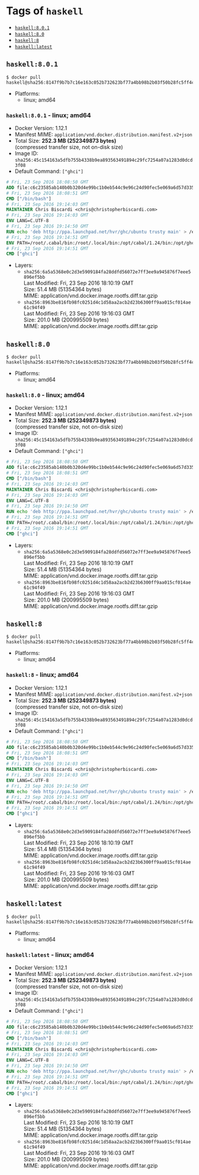 <!-- THIS FILE IS GENERATED VIA './update-remote.sh' -->

# Tags of `haskell`

-	[`haskell:8.0.1`](#haskell801)
-	[`haskell:8.0`](#haskell80)
-	[`haskell:8`](#haskell8)
-	[`haskell:latest`](#haskelllatest)

## `haskell:8.0.1`

```console
$ docker pull haskell@sha256:8147f9b7b7c16e163c052b732623bf77a4bb98b2b03f50b28fc5ff4c1182372e
```

-	Platforms:
	-	linux; amd64

### `haskell:8.0.1` - linux; amd64

-	Docker Version: 1.12.1
-	Manifest MIME: `application/vnd.docker.distribution.manifest.v2+json`
-	Total Size: **252.3 MB (252349873 bytes)**  
	(compressed transfer size, not on-disk size)
-	Image ID: `sha256:45c154163a5dfb755b4338b9ea893563491894c29fc7254a07a1283d0dcd3f08`
-	Default Command: `["ghci"]`

```dockerfile
# Fri, 23 Sep 2016 18:08:50 GMT
ADD file:c6c23585ab140b0b320d4e99bc1b0eb544c9e96c24d90fec5e069a6d57d335ca in / 
# Fri, 23 Sep 2016 18:08:51 GMT
CMD ["/bin/bash"]
# Fri, 23 Sep 2016 19:14:03 GMT
MAINTAINER Chris Biscardi <chris@christopherbiscardi.com>
# Fri, 23 Sep 2016 19:14:03 GMT
ENV LANG=C.UTF-8
# Fri, 23 Sep 2016 19:14:50 GMT
RUN echo 'deb http://ppa.launchpad.net/hvr/ghc/ubuntu trusty main' > /etc/apt/sources.list.d/ghc.list &&     echo 'deb http://download.fpcomplete.com/debian/jessie stable main'| tee /etc/apt/sources.list.d/fpco.list &&     apt-key adv --keyserver keyserver.ubuntu.com --recv-keys F6F88286 &&     apt-key adv --keyserver keyserver.ubuntu.com --recv-keys C5705533DA4F78D8664B5DC0575159689BEFB442 &&     apt-get update &&     apt-get install -y --no-install-recommends cabal-install-1.24 ghc-8.0.1 happy-1.19.5 alex-3.1.7             stack zlib1g-dev libtinfo-dev libsqlite3-0 libsqlite3-dev ca-certificates g++ git &&     rm -rf /var/lib/apt/lists/*
# Fri, 23 Sep 2016 19:14:51 GMT
ENV PATH=/root/.cabal/bin:/root/.local/bin:/opt/cabal/1.24/bin:/opt/ghc/8.0.1/bin:/opt/happy/1.19.5/bin:/opt/alex/3.1.7/bin:/usr/local/sbin:/usr/local/bin:/usr/sbin:/usr/bin:/sbin:/bin
# Fri, 23 Sep 2016 19:14:51 GMT
CMD ["ghci"]
```

-	Layers:
	-	`sha256:6a5a5368e0c2d3e5909184fa28ddfd56072e7ff3ee9a945876f7eee5896ef5bb`  
		Last Modified: Fri, 23 Sep 2016 18:10:19 GMT  
		Size: 51.4 MB (51354364 bytes)  
		MIME: application/vnd.docker.image.rootfs.diff.tar.gzip
	-	`sha256:8963be816fb98fc0251d4c1d58aa2acb2d23b6300ff9aa015cf014ae61c94f49`  
		Last Modified: Fri, 23 Sep 2016 19:16:03 GMT  
		Size: 201.0 MB (200995509 bytes)  
		MIME: application/vnd.docker.image.rootfs.diff.tar.gzip

## `haskell:8.0`

```console
$ docker pull haskell@sha256:8147f9b7b7c16e163c052b732623bf77a4bb98b2b03f50b28fc5ff4c1182372e
```

-	Platforms:
	-	linux; amd64

### `haskell:8.0` - linux; amd64

-	Docker Version: 1.12.1
-	Manifest MIME: `application/vnd.docker.distribution.manifest.v2+json`
-	Total Size: **252.3 MB (252349873 bytes)**  
	(compressed transfer size, not on-disk size)
-	Image ID: `sha256:45c154163a5dfb755b4338b9ea893563491894c29fc7254a07a1283d0dcd3f08`
-	Default Command: `["ghci"]`

```dockerfile
# Fri, 23 Sep 2016 18:08:50 GMT
ADD file:c6c23585ab140b0b320d4e99bc1b0eb544c9e96c24d90fec5e069a6d57d335ca in / 
# Fri, 23 Sep 2016 18:08:51 GMT
CMD ["/bin/bash"]
# Fri, 23 Sep 2016 19:14:03 GMT
MAINTAINER Chris Biscardi <chris@christopherbiscardi.com>
# Fri, 23 Sep 2016 19:14:03 GMT
ENV LANG=C.UTF-8
# Fri, 23 Sep 2016 19:14:50 GMT
RUN echo 'deb http://ppa.launchpad.net/hvr/ghc/ubuntu trusty main' > /etc/apt/sources.list.d/ghc.list &&     echo 'deb http://download.fpcomplete.com/debian/jessie stable main'| tee /etc/apt/sources.list.d/fpco.list &&     apt-key adv --keyserver keyserver.ubuntu.com --recv-keys F6F88286 &&     apt-key adv --keyserver keyserver.ubuntu.com --recv-keys C5705533DA4F78D8664B5DC0575159689BEFB442 &&     apt-get update &&     apt-get install -y --no-install-recommends cabal-install-1.24 ghc-8.0.1 happy-1.19.5 alex-3.1.7             stack zlib1g-dev libtinfo-dev libsqlite3-0 libsqlite3-dev ca-certificates g++ git &&     rm -rf /var/lib/apt/lists/*
# Fri, 23 Sep 2016 19:14:51 GMT
ENV PATH=/root/.cabal/bin:/root/.local/bin:/opt/cabal/1.24/bin:/opt/ghc/8.0.1/bin:/opt/happy/1.19.5/bin:/opt/alex/3.1.7/bin:/usr/local/sbin:/usr/local/bin:/usr/sbin:/usr/bin:/sbin:/bin
# Fri, 23 Sep 2016 19:14:51 GMT
CMD ["ghci"]
```

-	Layers:
	-	`sha256:6a5a5368e0c2d3e5909184fa28ddfd56072e7ff3ee9a945876f7eee5896ef5bb`  
		Last Modified: Fri, 23 Sep 2016 18:10:19 GMT  
		Size: 51.4 MB (51354364 bytes)  
		MIME: application/vnd.docker.image.rootfs.diff.tar.gzip
	-	`sha256:8963be816fb98fc0251d4c1d58aa2acb2d23b6300ff9aa015cf014ae61c94f49`  
		Last Modified: Fri, 23 Sep 2016 19:16:03 GMT  
		Size: 201.0 MB (200995509 bytes)  
		MIME: application/vnd.docker.image.rootfs.diff.tar.gzip

## `haskell:8`

```console
$ docker pull haskell@sha256:8147f9b7b7c16e163c052b732623bf77a4bb98b2b03f50b28fc5ff4c1182372e
```

-	Platforms:
	-	linux; amd64

### `haskell:8` - linux; amd64

-	Docker Version: 1.12.1
-	Manifest MIME: `application/vnd.docker.distribution.manifest.v2+json`
-	Total Size: **252.3 MB (252349873 bytes)**  
	(compressed transfer size, not on-disk size)
-	Image ID: `sha256:45c154163a5dfb755b4338b9ea893563491894c29fc7254a07a1283d0dcd3f08`
-	Default Command: `["ghci"]`

```dockerfile
# Fri, 23 Sep 2016 18:08:50 GMT
ADD file:c6c23585ab140b0b320d4e99bc1b0eb544c9e96c24d90fec5e069a6d57d335ca in / 
# Fri, 23 Sep 2016 18:08:51 GMT
CMD ["/bin/bash"]
# Fri, 23 Sep 2016 19:14:03 GMT
MAINTAINER Chris Biscardi <chris@christopherbiscardi.com>
# Fri, 23 Sep 2016 19:14:03 GMT
ENV LANG=C.UTF-8
# Fri, 23 Sep 2016 19:14:50 GMT
RUN echo 'deb http://ppa.launchpad.net/hvr/ghc/ubuntu trusty main' > /etc/apt/sources.list.d/ghc.list &&     echo 'deb http://download.fpcomplete.com/debian/jessie stable main'| tee /etc/apt/sources.list.d/fpco.list &&     apt-key adv --keyserver keyserver.ubuntu.com --recv-keys F6F88286 &&     apt-key adv --keyserver keyserver.ubuntu.com --recv-keys C5705533DA4F78D8664B5DC0575159689BEFB442 &&     apt-get update &&     apt-get install -y --no-install-recommends cabal-install-1.24 ghc-8.0.1 happy-1.19.5 alex-3.1.7             stack zlib1g-dev libtinfo-dev libsqlite3-0 libsqlite3-dev ca-certificates g++ git &&     rm -rf /var/lib/apt/lists/*
# Fri, 23 Sep 2016 19:14:51 GMT
ENV PATH=/root/.cabal/bin:/root/.local/bin:/opt/cabal/1.24/bin:/opt/ghc/8.0.1/bin:/opt/happy/1.19.5/bin:/opt/alex/3.1.7/bin:/usr/local/sbin:/usr/local/bin:/usr/sbin:/usr/bin:/sbin:/bin
# Fri, 23 Sep 2016 19:14:51 GMT
CMD ["ghci"]
```

-	Layers:
	-	`sha256:6a5a5368e0c2d3e5909184fa28ddfd56072e7ff3ee9a945876f7eee5896ef5bb`  
		Last Modified: Fri, 23 Sep 2016 18:10:19 GMT  
		Size: 51.4 MB (51354364 bytes)  
		MIME: application/vnd.docker.image.rootfs.diff.tar.gzip
	-	`sha256:8963be816fb98fc0251d4c1d58aa2acb2d23b6300ff9aa015cf014ae61c94f49`  
		Last Modified: Fri, 23 Sep 2016 19:16:03 GMT  
		Size: 201.0 MB (200995509 bytes)  
		MIME: application/vnd.docker.image.rootfs.diff.tar.gzip

## `haskell:latest`

```console
$ docker pull haskell@sha256:8147f9b7b7c16e163c052b732623bf77a4bb98b2b03f50b28fc5ff4c1182372e
```

-	Platforms:
	-	linux; amd64

### `haskell:latest` - linux; amd64

-	Docker Version: 1.12.1
-	Manifest MIME: `application/vnd.docker.distribution.manifest.v2+json`
-	Total Size: **252.3 MB (252349873 bytes)**  
	(compressed transfer size, not on-disk size)
-	Image ID: `sha256:45c154163a5dfb755b4338b9ea893563491894c29fc7254a07a1283d0dcd3f08`
-	Default Command: `["ghci"]`

```dockerfile
# Fri, 23 Sep 2016 18:08:50 GMT
ADD file:c6c23585ab140b0b320d4e99bc1b0eb544c9e96c24d90fec5e069a6d57d335ca in / 
# Fri, 23 Sep 2016 18:08:51 GMT
CMD ["/bin/bash"]
# Fri, 23 Sep 2016 19:14:03 GMT
MAINTAINER Chris Biscardi <chris@christopherbiscardi.com>
# Fri, 23 Sep 2016 19:14:03 GMT
ENV LANG=C.UTF-8
# Fri, 23 Sep 2016 19:14:50 GMT
RUN echo 'deb http://ppa.launchpad.net/hvr/ghc/ubuntu trusty main' > /etc/apt/sources.list.d/ghc.list &&     echo 'deb http://download.fpcomplete.com/debian/jessie stable main'| tee /etc/apt/sources.list.d/fpco.list &&     apt-key adv --keyserver keyserver.ubuntu.com --recv-keys F6F88286 &&     apt-key adv --keyserver keyserver.ubuntu.com --recv-keys C5705533DA4F78D8664B5DC0575159689BEFB442 &&     apt-get update &&     apt-get install -y --no-install-recommends cabal-install-1.24 ghc-8.0.1 happy-1.19.5 alex-3.1.7             stack zlib1g-dev libtinfo-dev libsqlite3-0 libsqlite3-dev ca-certificates g++ git &&     rm -rf /var/lib/apt/lists/*
# Fri, 23 Sep 2016 19:14:51 GMT
ENV PATH=/root/.cabal/bin:/root/.local/bin:/opt/cabal/1.24/bin:/opt/ghc/8.0.1/bin:/opt/happy/1.19.5/bin:/opt/alex/3.1.7/bin:/usr/local/sbin:/usr/local/bin:/usr/sbin:/usr/bin:/sbin:/bin
# Fri, 23 Sep 2016 19:14:51 GMT
CMD ["ghci"]
```

-	Layers:
	-	`sha256:6a5a5368e0c2d3e5909184fa28ddfd56072e7ff3ee9a945876f7eee5896ef5bb`  
		Last Modified: Fri, 23 Sep 2016 18:10:19 GMT  
		Size: 51.4 MB (51354364 bytes)  
		MIME: application/vnd.docker.image.rootfs.diff.tar.gzip
	-	`sha256:8963be816fb98fc0251d4c1d58aa2acb2d23b6300ff9aa015cf014ae61c94f49`  
		Last Modified: Fri, 23 Sep 2016 19:16:03 GMT  
		Size: 201.0 MB (200995509 bytes)  
		MIME: application/vnd.docker.image.rootfs.diff.tar.gzip
